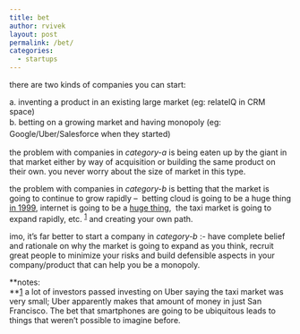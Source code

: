 ```yaml
---
title: bet
author: rvivek
layout: post
permalink: /bet/
categories:
  - startups
---
```

there are two kinds of companies you can start:

a. inventing a product in an existing large market (eg: relateIQ in CRM space)  
<span style="font-size: 1em; line-height: 1.5;">b. betting on a growing market and having monopoly (eg: Google/Uber/Salesforce when they started)</span>

the problem with companies in *category-a* is being eaten up by the giant in that market either by way of acquisition or building the same product on their own. you never worry about the size of market in this type.

the problem with companies in *category-b* is betting that the market is going to continue to grow rapidly &#8211;  betting cloud is going to be a huge thing [in 1999][1], internet is going to be a [huge thing][2],  the taxi market is going to expand rapidly, etc. <sup>[1]</sup> and creating your own path.

imo, it&#8217;s far better to start a company in *category-b* :- have complete belief and rationale on why the market is going to expand as you think, recruit great people to minimize your risks and build defensible aspects in your company/product that can help you be a monopoly.

**notes:  
**[1] a lot of investors passed investing on Uber saying the taxi market was very small; Uber apparently makes that amount of money in just San Francisco. The bet that smartphones are going to be ubiquitous leads to things that weren&#8217;t possible to imagine before.

 [1]: http://en.wikipedia.org/wiki/Salesforce.com
 [2]: https://www.google.com